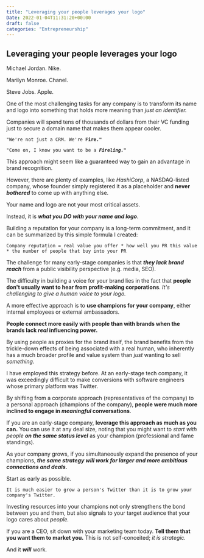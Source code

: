 ```yaml
---
title: "Leveraging your people leverages your logo"
Date: 2022-01-04T11:31:20+00:00
draft: false
categories: "Entrepreneurship"
---
```

## Leveraging your people leverages your logo

Michael Jordan. Nike.

Marilyn Monroe. Chanel.

Steve Jobs. Apple.

One of the most challenging tasks for any company is to transform its name and logo into something that holds more meaning than *just an identifier.*

Companies will spend tens of thousands of dollars from their VC funding just to secure a domain name that makes them appear cooler.

`"We're not just a CRM. We're `**`Fire."`**

`"Come on, I know you want to be a `***`Fireling."`***

This approach might seem like a guaranteed way to gain an advantage in brand recognition.

However, there are plenty of examples, like *HashiCorp*, a NASDAQ-listed company, whose founder simply registered it as a placeholder and **never *bothered*** to come up with anything else.

Your name and logo are not your most critical assets.

Instead, it is ***what you DO with your name and logo***.

Building a reputation for your company is a long-term commitment, and it can be summarized by this simple formula I created:

`Company reputation = real value you offer * how well you PR this value * the number of people that buy into your PR`

The challenge for many early-stage companies is that ***they lack brand reach*** from a public visibility perspective (e.g. media, SEO).

The difficulty in building a voice for your brand lies in the fact that **people don't usually want to hear from profit-making corporations**. *It's challenging to give a human voice to your logo.*

A more effective approach is to **use champions for your company**, either internal employees or external ambassadors.

**People connect more easily with people than with brands when the brands lack *real* influencing power.**

By using people as proxies for the brand itself, the brand benefits from the trickle-down effects of being associated with a real human, who inherently has a much broader profile and value system than *just* wanting to sell *something*.

I have employed this strategy before. At an early-stage tech company, it was exceedingly difficult to make conversions with software engineers whose primary platform was Twitter.

By shifting from a corporate approach (representatives of the company) to a personal approach (champions of the company), **people were much more inclined to engage in *meaningful* conversations**.

If you are an early-stage company, **leverage this approach as much as you can.** You can use it at any deal size, noting that you might want to *start with people **on the same status level*** as your champion (professional and fame standings).

As your company grows, if you simultaneously expand the presence of your champions, ***the same strategy will work for larger and more ambitious connections and deals.***

Start as early as possible.

`It is much easier to grow a person's Twitter than it is to grow your company's Twitter.`

Investing resources into your champions not only strengthens the bond between you and them, but also signals to your target audience that your logo cares about *people.*

If you are a CEO, sit down with your marketing team today. **Tell them that you want them to market you.** This is not self-conceited; *it is strategic.*

And it ***will*** work.